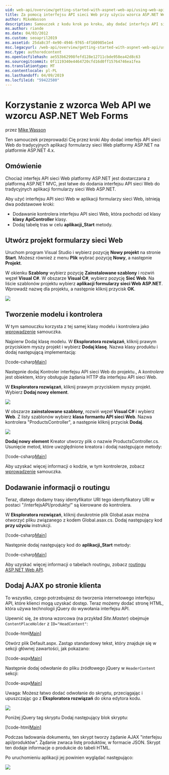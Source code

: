 ```yaml
---
uid: web-api/overview/getting-started-with-aspnet-web-api/using-web-api-with-aspnet-web-forms
title: Za pomocą interfejsu API sieci Web przy użyciu wzorca ASP.NET Web Forms — ASP.NET 4.x
author: MikeWasson
description: Samouczek z kodu krok po kroku, aby dodać interfejs API sieci Web do aplikacji formularzy programu ASP.NET dla aplikacji ASP.NET 4.x
ms.author: riande
ms.date: 04/03/2012
ms.custom: seoapril2019
ms.assetid: 25da8c3f-4e90-4946-9765-4f160985e1e4
msc.legacyurl: /web-api/overview/getting-started-with-aspnet-web-api/using-web-api-with-aspnet-web-forms
msc.type: authoredcontent
ms.openlocfilehash: ae553b62998fefd128e12711cbde958ea42d8c63
ms.sourcegitcommit: 0f1119340e4464720cfd16d0ff15764746ea1fea
ms.translationtype: MT
ms.contentlocale: pl-PL
ms.lasthandoff: 04/09/2019
ms.locfileid: "59422580"
---
```

# <a name="using-web-api-with-aspnet-web-forms"></a>Korzystanie z wzorca Web API we wzorcu ASP.NET Web Forms

przez [Mike Wasson](https://github.com/MikeWasson)

Ten samouczek przeprowadzi Cię przez kroki Aby dodać interfejs API sieci Web do tradycyjnych aplikacji formularzy sieci Web platformy ASP.NET na platformie ASP.NET 4.x. 

## <a name="overview"></a>Omówienie

Chociaż interfejs API sieci Web platformy ASP.NET jest dostarczana z platformą ASP.NET MVC, jest łatwe do dodania interfejsu API sieci Web do tradycyjnych aplikacji formularzy sieci Web ASP.NET.

Aby użyć interfejsu API sieci Web w aplikacji formularzy sieci Web, istnieją dwa podstawowe kroki:

- Dodawanie kontrolera interfejsu API sieci Web, która pochodzi od klasy **klasy ApiController** klasy.
- Dodaj tabelę tras w celu **aplikacji\_Start** metody.

## <a name="create-a-web-forms-project"></a>Utwórz projekt formularzy sieci Web

Uruchom program Visual Studio i wybierz pozycję **Nowy projekt** na stronie **Start**. Możesz również z menu **Plik** wybrać pozycję **Nowy**, a następnie **Projekt**.

W okienku **Szablony** wybierz pozycję **Zainstalowane szablony** i rozwiń węzeł **Visual C#**. W obszarze **Visual C#**, wybierz pozycję **Sieć Web**. Na liście szablonów projektu wybierz **aplikacji formularzy sieci Web ASP.NET**. Wprowadź nazwę dla projektu, a następnie kliknij przycisk **OK**.

![](using-web-api-with-aspnet-web-forms/_static/image1.png)

## <a name="create-the-model-and-controller"></a>Tworzenie modelu i kontrolera

W tym samouczku korzysta z tej samej klasy modelu i kontrolera jako [wprowadzenie](tutorial-your-first-web-api.md) samouczka.

Najpierw Dodaj klasę modelu. W **Eksploratora rozwiązań**, kliknij prawym przyciskiem myszy projekt i wybierz **Dodaj klasę**. Nazwa klasy produktu i dodaj następującą implementacją:

[!code-csharp[Main](using-web-api-with-aspnet-web-forms/samples/sample1.cs)]

Następnie dodaj Kontroler interfejsu API sieci Web do projektu., A *kontrolera* jest obiektem, który obsługuje żądania HTTP dla interfejsu API sieci Web.

W **Eksploratora rozwiązań**, kliknij prawym przyciskiem myszy projekt. Wybierz **Dodaj nowy element**.

![](using-web-api-with-aspnet-web-forms/_static/image2.png)

W obszarze **zainstalowane szablony**, rozwiń węzeł **Visual C#** i wybierz **Web**. Z listy szablonów wybierz **klasa formantu API sieci Web**. Nazwa kontrolera "ProductsController", a następnie kliknij przycisk **Dodaj**.

![](using-web-api-with-aspnet-web-forms/_static/image3.png)

**Dodaj nowy element** Kreator utworzy plik o nazwie ProductsController.cs. Usunięcie metod, które uwzględnione kreatora i dodaj następujące metody:

[!code-csharp[Main](using-web-api-with-aspnet-web-forms/samples/sample2.cs)]

Aby uzyskać więcej informacji o kodzie, w tym kontrolerze, zobacz [wprowadzenie](tutorial-your-first-web-api.md) samouczka.

## <a name="add-routing-information"></a>Dodawanie informacji o routingu

Teraz, dlatego dodamy trasy identyfikator URI tego identyfikatory URI w postaci &quot;/interfejsAPI/produkty/&quot; są kierowane do kontrolera.

W **Eksploratora rozwiązań**, kliknij dwukrotnie plik Global.asax można otworzyć pliku związanego z kodem Global.asax.cs. Dodaj następujący kod **przy użyciu** instrukcji.

[!code-csharp[Main](using-web-api-with-aspnet-web-forms/samples/sample3.cs)]

Następnie dodaj następujący kod do **aplikacji\_Start** metody:

[!code-csharp[Main](using-web-api-with-aspnet-web-forms/samples/sample4.cs)]

Aby uzyskać więcej informacji o tabelach routingu, zobacz [routingu ASP.NET Web API](../web-api-routing-and-actions/routing-in-aspnet-web-api.md).

## <a name="add-client-side-ajax"></a>Dodaj AJAX po stronie klienta

To wszystko, czego potrzebujesz do tworzenia internetowego interfejsu API, które klienci mogą uzyskać dostęp. Teraz możemy dodać stronę HTML, która używa technologii jQuery do wywołania interfejsu API.

Upewnić się, że strona wzorcowa (na przykład *Site.Master*) obejmuje `ContentPlaceHolder` z `ID="HeadContent"`:

[!code-html[Main](using-web-api-with-aspnet-web-forms/samples/sample8.html)]

Otwórz plik Default.aspx. Zastąp standardowy tekst, który znajduje się w sekcji głównej zawartości, jak pokazano:

[!code-aspx[Main](using-web-api-with-aspnet-web-forms/samples/sample5.aspx)]

Następnie dodaj odwołanie do pliku źródłowego jQuery w `HeaderContent` sekcji:

[!code-aspx[Main](using-web-api-with-aspnet-web-forms/samples/sample6.aspx?highlight=2)]

Uwaga: Możesz łatwo dodać odwołanie do skryptu, przeciągając i upuszczając go z **Eksploratora rozwiązań** do okna edytora kodu.

![](using-web-api-with-aspnet-web-forms/_static/image4.png)

Poniżej jQuery tag skryptu Dodaj następujący blok skryptu:

[!code-html[Main](using-web-api-with-aspnet-web-forms/samples/sample7.html)]

Podczas ładowania dokumentu, ten skrypt tworzy żądanie AJAX &quot;interfejsu api/produktów&quot;. Żądanie zwraca listę produktów, w formacie JSON. Skrypt ten dodaje informacje o produkcie do tabeli HTML.

Po uruchomieniu aplikacji jej powinien wyglądać następująco:

![](using-web-api-with-aspnet-web-forms/_static/image5.png)

